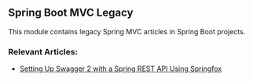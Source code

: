 ## Spring Boot MVC Legacy

This module contains legacy Spring MVC articles in Spring Boot projects.

### Relevant Articles:

- [Setting Up Swagger 2 with a Spring REST API Using Springfox](https://www.baeldung.com/swagger-2-documentation-for-spring-rest-api)

